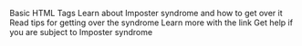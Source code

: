 Basic HTML Tags 
Learn about Imposter syndrome and how to get over it 
Read tips for getting over the syndrome
Learn more with the link 
Get help if you are subject to Imposter syndrome 